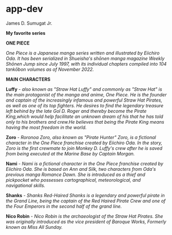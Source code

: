 # app-dev
James D. Sumugat Jr.

**My favorite series**

**ONE PIECE**

*One Piece is a Japanese manga
series written and illustrated 
by Eiichiro Oda. It has been serialized 
in Shueisha's shōnen manga magazine 
Weekly Shōnen Jump since July 1997, 
with its individual chapters 
compiled into 104 tankōbon volumes 
as of November 2022.*

**MAIN CHARACTERS**

**Luffy** - *also known as "Straw Hat Luffy" and commonly as "Straw Hat"
is the main protagonist of the manga and anime, 
One Piece. He is the founder and captain of the increasingly 
infamous and powerful Straw Hat Pirates, as well as one of its top fighters.
He desires to find the legendary treasure left behind by the late Gol D. Roger
 and thereby become the Pirate King,which would help facilitate an unknown dream of his that he has told only to his brothers and crew.He believes that being the Pirate King means having the most freedom in the world.*

**Zoro** - *Roronoa Zoro, also known as "Pirate Hunter" Zoro, is a fictional character in the One Piece franchise created by Eiichiro Oda. In the story, 
Zoro is the first crewmate to join Monkey D. Luffy's crew after he is saved from being 
executed at the Marine Base by Captain Morgan.*

**Nami** - *Nami is a fictional character in the One Piece franchise created by Eiichiro Oda. She is based on Ann and Silk, two characters from Oda's previous manga Romance Dawn. She is introduced as a thief and pickpocket who possesses cartographical, 
meteorological, and navigational skills.*

**Shanks** - *Shanks Red-Haired Shanks is a legendary and powerful pirate in the Grand Line, being the captain of the Red Haired Pirate Crew and one of the Four Emperors in the second half of the grand line.*

**Nico Robin** - *Nico Robin is the archaeologist of the Straw Hat Pirates. She was originally introduced as the vice president of Baroque Works, Formerly known as Miss All Sunday.*
